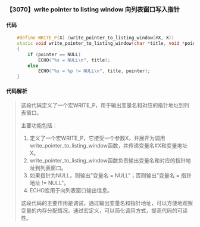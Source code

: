 ### 【3070】write pointer to listing window 向列表窗口写入指针

#### 代码

```cpp
    #define WRITE_P(X) (write_pointer_to_listing_window(#X, X))  
    static void write_pointer_to_listing_window(char *title, void *pointer)  
    {  
        if (pointer == NULL)  
            ECHO("%s = NULL\n", title);  
        else  
            ECHO("%s = %p != NULL\n", title, pointer);  
    }

```

#### 代码解析

> 这段代码定义了一个宏WRITE_P，用于输出变量名和对应的指针地址到列表窗口。
>
> 主要功能包括：
>
> 1. 定义了一个宏WRITE_P，它接受一个参数X，并展开为调用write_pointer_to_listing_window函数，并传递变量名#X和变量地址X。
> 2. write_pointer_to_listing_window函数负责输出变量名和对应的指针地址到列表窗口。
> 3. 如果指针为NULL，则输出"变量名 = NULL"；否则输出"变量名 = 指针地址 != NULL"。
> 4. ECHO宏用于向列表窗口输出信息。
>
> 这段代码的主要作用是调试，通过输出变量名和指针地址，可以方便地观察变量的内存分配情况。通过宏定义，可以简化调用方式，提高代码的可读性。
>
